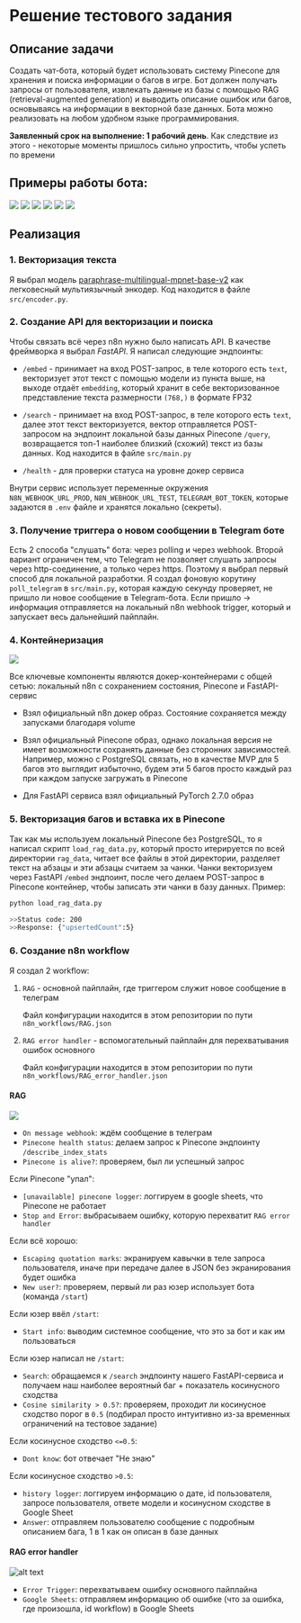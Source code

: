 # Решение тестового задания

## Описание задачи
Создать чат-бота, который будет использовать систему Pinecone для хранения и поиска информации о багов в игре. Бот должен получать
запросы от пользователя, извлекать данные из базы с помощью RAG (retrieval-augmented generation) и выводить описание ошибок или багов,
основываясь на информации в векторной базе данных. Бота можно реализовать на любом удобном языке программирования.

**Заявленный срок на выполнение: 1 рабочий день**. Как следствие из этого - некоторые моменты пришлось сильно упростить, чтобы успеть по времени

## Примеры работы бота:
![](imgs/ex1.png)
![](imgs/ex2.png)
![](imgs/ex3.png)
![](imgs/ex4.png)
![](imgs/ex5.png)
![](imgs/ex6.png)

## Реализация
### 1. Векторизация текста
Я выбрал модель [paraphrase-multilingual-mpnet-base-v2](https://huggingface.co/sentence-transformers/paraphrase-multilingual-mpnet-base-v2) как легковесный мультиязычный энкодер. Код находится в файле `src/encoder.py`.

### 2. Создание API для векторизации и поиска
Чтобы связать всё через n8n нужно было написать API. В качестве фреймворка я выбрал *FastAPI*. Я написал следующие эндпоинты:
* `/embed` - принимает на вход POST-запрос, в теле которого есть `text`, векторизует этот текст с помощью модели из пункта выше, на выходе отдаёт `embedding`, который хранит в себе векторизованное представление текста размерности `(768,)` в формате FP32

* `/search` - принимает на вход POST-запрос, в теле которого есть `text`, далее этот текст векторизуется, вектор отправляется POST-запросом на эндпоинт локальной базы данных Pinecone `/query`, возвращается топ-1 наиболее близкий (схожий) текст из базы данных. Код находится в файле `src/main.py`

* `/health` - для проверки статуса на уровне докер сервиса

Внутри сервис использует переменные окружения `N8N_WEBHOOK_URL_PROD`, `N8N_WEBHOOK_URL_TEST`, `TELEGRAM_BOT_TOKEN`, которые задаются в `.env` файле и хранятся локально (секреты).

### 3. Получение триггера о новом сообщении в Telegram боте
Есть 2 способа "слушать" бота: через polling и через webhook. Второй вариант ограничен тем, что Telegram не позволяет слушать запросы через http-соединение, а только через https. Поэтому я выбрал первый способ для локальной разработки. Я создал фоновую корутину `poll_telegram` в `src/main.py`, которая каждую секунду проверяет, не пришло ли новое сообщение в Telegram-бота. Если пришло -> информация отправляется на локальный n8n webhook trigger, который и запускает весь дальнейший пайплайн.

### 4. Контейнеризация
![](imgs/containers.png)

Все ключевые компоненты являются докер-контейнерами с общей сетью: локальный n8n с сохранением состояния, Pinecone и FastAPI-сервис

* Взял официальный n8n докер образ. Состояние сохраняется между запусками благодаря volume

* Взял официальный Pinecone образ, однако локальная версия не имеет возможности сохранять данные без сторонних зависимостей. Например, можно с PostgreSQL связать, но в качестве MVP для 5 багов это выглядит избыточно, будем эти 5 багов просто каждый раз при каждом запуске загружать в Pinecone

* Для FastAPI сервиса взял официальный PyTorch 2.7.0 образ

### 5. Векторизация багов и вставка их в Pinecone
Так как мы используем локальный Pinecone без PostgreSQL, то я написал скрипт `load_rag_data.py`, который просто итерируется по всей директории `rag_data`, читает все файлы в этой директории, разделяет текст на абзацы и эти абзацы считаем за чанки. Чанки векторизуем через FastAPI `/embed` эндпоинт, после чего делаем POST-запрос в Pinecone контейнер, чтобы записать эти чанки в базу данных. Пример:

```bash
python load_rag_data.py

>>Status code: 200
>>Response: {"upsertedCount":5}
```

### 6. Создание n8n workflow
Я создал 2 workflow:
1. `RAG` - основной пайплайн, где триггером служит новое сообщение в телеграм

    Файл конфигурации находится в этом репозитории по пути `n8n_workflows/RAG.json`

2. `RAG error handler` - вспомогательный пайплайн для перехватывания ошибок основного

    Файл конфигурации находится в этом репозитории по пути `n8n_workflows/RAG_error_handler.json`

#### RAG
![](./imgs/rag.png)

* `On message webhook`: ждём сообщение в телеграм
* `Pinecone health status`: делаем запрос к Pinecone эндпоинту `/describe_index_stats`
* `Pinecone is alive?`: проверяем, был ли успешный запрос

Если Pinecone "упал":
* `[unavailable] pinecone logger`: логгируем в google sheets, что Pinecone не работает
* `Stop and Error`: выбрасываем ошибку, которую перехватит `RAG error handler`

Если всё хорошо:
* `Escaping quotation marks`: экранируем кавычки в теле запроса пользователя, иначе при передаче далее в JSON без экранирования будет ошибка
* `New user?`: проверяем, первый ли раз юзер использует бота (команда `/start`)

Если юзер ввёл `/start`:
* `Start info`: выводим системное сообщение, что это за бот и как им пользоваться

Если юзер написал не `/start`:
* `Search`: обращаемся к `/search` эндпоинту нашего FastAPI-сервиса и получаем наш наиболее вероятный баг + показатель косинусного сходства
* `Cosine similarity > 0.5?`: проверяем, проходит ли косинусное сходство порог в `0.5` (подбирал просто интуитивно из-за временных ограничений на тестовое задание)

Если косинусное сходство `<=0.5`:
* `Dont know`: бот отвечает "Не знаю"

Если косинусное сходство `>0.5`:
* `history logger`: логгируем информацию о дате, id пользователя, запросе пользователя, ответе модели и косинусном сходстве в Google Sheet
* `Answer`: отправляем пользователю сообщение с подробным описанием бага, 1 в 1 как он описан в базе данных

#### RAG error handler
![alt text](./imgs/rag_error_handler.png)

* `Error Trigger`: перехватываем ошибку основного пайплайна
* `Google Sheets`: отправляем информацию об ошибке (что за ошибка, где произошла, id workflow) в Google Sheets